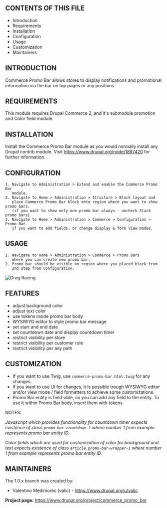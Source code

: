 CONTENTS OF THIS FILE
---------------------
* Introduction
* Requirements
* Installation
* Configuration
* Usage
* Customization
* Maintainers

INTRODUCTION
------------

Commerce Promo Bar allows stores to display notifications and promotional information
via the bar on top pages or any positions.


REQUIREMENTS
------------
This module requires Drupal Commerce 2, and it's submodule promotion and
Color field module.


INSTALLATION
------------
Install the Commerce Promo Bar module as you would normally install
any Drupal contrib module.
Visit https://www.drupal.org/node/1897420 for further information.


CONFIGURATION
--------------
    1. Navigate to Administration > Extend and enable the Commerce Promo Bar
       module.
    2. Navigate to Home > Administration > Structure > Block layout and
       place Commerce Promo Bar block onto region where you want to show promo bars.
       (if you want to show only one promo bar always - uncheck Stack promo bars)
    3. Navigate to Home > Administration > Commerce > Configuration > Promo Bar.
       if you want to add fields, or change display & form view modes.


USAGE
--------------
    1. Navigate to Home > Administration > Commerce > Promo Bars
       where you can create new promo bar.
    2. Promo bar should be visible on region where you placed block from
       2nd step from Configuration.

![Drag Racing](https://www.drupal.org/files/project-images/ui_promobar_1.png)

FEATURES
--------------
* adjust background color
* adjust text color
* use tokens inside promo bar body
* WYSIWYG editor to style promo bar message
* set start and end date
* set countdown date and display countdown timer
* restrict visibility per store
* restrict visibility per customer role
* restrict visibility per any path

CUSTOMIZATION
--------------
* If you want to use Twig, use `commerce-promo-bar.html.twig` for any changes.
* If you want to use UI for changes, it is possible trough WYSIWYG editor and/or
view mode / field formatters to achieve some customizations.
* Promo Bar entity is field-able, so you can add any field to the entity.
To use it within Promo Bar body, insert them with tokens

NOTES:

_Javascript which provides functionality for countdown timer expects
existence of class `promo-bar-countdown-1` where number 1 from example
represents promo bar entity ID._

_Color fields which are used for customization of color for background and text
expects existence of class `article.promo-bar-wrapper-1`
where number 1 from example represents promo bar entity ID._

MAINTAINERS
-----------

The 1.0.x branch was created by:

* Valentino Medimorec (valic) - https://www.drupal.org/u/valic

**Project page:** https://www.drupal.org/project/commerce_promo_bar
